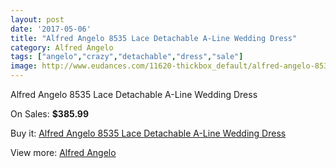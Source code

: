 ```yaml
---
layout: post
date: '2017-05-06'
title: "Alfred Angelo 8535 Lace Detachable A-Line Wedding Dress"
category: Alfred Angelo
tags: ["angelo","crazy","detachable","dress","sale"]
image: http://www.eudances.com/11620-thickbox_default/alfred-angelo-8535-lace-detachable-a-line-wedding-dress.jpg
---
```

Alfred Angelo 8535 Lace Detachable A-Line Wedding Dress

On Sales: **$385.99**
<a href="https://www.eudances.com/en/alfred-angelo/3677-alfred-angelo-8535-lace-detachable-a-line-wedding-dress.html"><amp-img layout="responsive" width="600" height="600" src="//www.eudances.com/11620-thickbox_default/alfred-angelo-8535-lace-detachable-a-line-wedding-dress.jpg" alt="Alfred Angelo 8535 Lace Detachable A-Line Wedding Dress 0" /></a>
<a href="https://www.eudances.com/en/alfred-angelo/3677-alfred-angelo-8535-lace-detachable-a-line-wedding-dress.html"><amp-img layout="responsive" width="600" height="600" src="//www.eudances.com/11623-thickbox_default/alfred-angelo-8535-lace-detachable-a-line-wedding-dress.jpg" alt="Alfred Angelo 8535 Lace Detachable A-Line Wedding Dress 1" /></a>
<a href="https://www.eudances.com/en/alfred-angelo/3677-alfred-angelo-8535-lace-detachable-a-line-wedding-dress.html"><amp-img layout="responsive" width="600" height="600" src="//www.eudances.com/11622-thickbox_default/alfred-angelo-8535-lace-detachable-a-line-wedding-dress.jpg" alt="Alfred Angelo 8535 Lace Detachable A-Line Wedding Dress 2" /></a>
<a href="https://www.eudances.com/en/alfred-angelo/3677-alfred-angelo-8535-lace-detachable-a-line-wedding-dress.html"><amp-img layout="responsive" width="600" height="600" src="//www.eudances.com/11621-thickbox_default/alfred-angelo-8535-lace-detachable-a-line-wedding-dress.jpg" alt="Alfred Angelo 8535 Lace Detachable A-Line Wedding Dress 3" /></a>

Buy it: [Alfred Angelo 8535 Lace Detachable A-Line Wedding Dress](https://www.eudances.com/en/alfred-angelo/3677-alfred-angelo-8535-lace-detachable-a-line-wedding-dress.html "Alfred Angelo 8535 Lace Detachable A-Line Wedding Dress")

View more: [Alfred Angelo](https://www.eudances.com/en/36-alfred-angelo "Alfred Angelo")